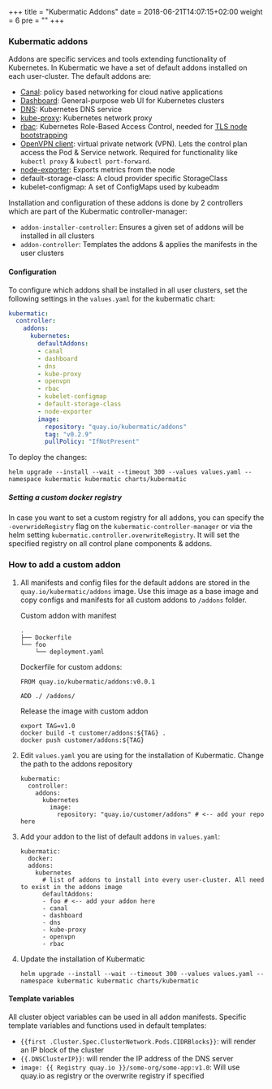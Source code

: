 +++
title = "Kubermatic Addons"
date = 2018-06-21T14:07:15+02:00
weight = 6
pre = "<b></b>"
+++

### Kubermatic addons

Addons are specific services and tools extending functionality of Kubernetes. In Kubermatic we have a set of default addons installed on each user-cluster. The default addons are:

* [Canal](https://github.com/projectcalico/canal): policy based networking for cloud native applications
* [Dashboard](https://github.com/kubernetes/dashboard): General-purpose web UI for Kubernetes clusters
* [DNS](https://github.com/coredns/coredns): Kubernetes DNS service
* [kube-proxy](https://kubernetes.io/docs/reference/command-line-tools-reference/kube-proxy/): Kubernetes network proxy
* [rbac](https://kubernetes.io/docs/reference/access-authn-authz/rbac/): Kubernetes Role-Based Access Control, needed for [TLS node bootstrapping](https://kubernetes.io/docs/reference/command-line-tools-reference/kubelet-tls-bootstrapping/)
* [OpenVPN client](https://openvpn.net/index.php/open-source/overview.html): virtual private network (VPN). Lets the control plan access the Pod & Service network. Required for functionality like `kubectl proxy` & `kubectl port-forward`.
* [node-exporter](https://github.com/prometheus/node_exporter): Exports metrics from the node
* default-storage-class: A cloud provider specific StorageClass
* kubelet-configmap: A set of ConfigMaps used by kubeadm 

Installation and configuration of these addons is done by 2 controllers which are part of the Kubermatic controller-manager:
* `addon-installer-controller`: Ensures a given set of addons will be installed in all clusters
* `addon-controller`: Templates the addons & applies the manifests in the user clusters

#### Configuration

To configure which addons shall be installed in all user clusters, set the following settings in the `values.yaml` for the kubermatic chart:
```yaml
kubermatic:
  controller:
    addons:
      kubernetes:
        defaultAddons:
        - canal
        - dashboard
        - dns
        - kube-proxy
        - openvpn
        - rbac
        - kubelet-configmap
        - default-storage-class
        - node-exporter
        image:
          repository: "quay.io/kubermatic/addons"
          tag: "v0.2.9"
          pullPolicy: "IfNotPresent"                
```

To deploy the changes:
```
helm upgrade --install --wait --timeout 300 --values values.yaml --namespace kubermatic kubermatic charts/kubermatic
```

##### Setting a custom docker registry

In case you want to set a custom registry for all addons, you can specify the `-overwrideRegistry` flag on the `kubermatic-controller-manager` or via the helm setting `kubermatic.controller.overwriteRegistry`.
It will set the specified registry on all control plane components & addons.

### How to add a custom addon

1. All manifests and config files for the default addons are stored in the `quay.io/kubermatic/addons` image. Use this image as a base image and copy configs and manifests for all custom addons to `/addons` folder.

    Custom addon with manifest
    ```
    .
    ├── Dockerfile
    └── foo
        └── deployment.yaml
    ```

    Dockerfile for custom addons:
    ```
    FROM quay.io/kubermatic/addons:v0.0.1

    ADD ./ /addons/
    ```

    Release the image with custom addon
    ```
    export TAG=v1.0
    docker build -t customer/addons:${TAG} .
    docker push customer/addons:${TAG}
    ```

2. Edit `values.yaml` you are using for the installation of Kubermatic. Change the path to the addons repository

    ```
    kubermatic:
      controller:
        addons:
          kubernetes
            image:
              repository: "quay.io/customer/addons" # <-- add your repo here
    ```

3. Add your addon to the list of default addons in `values.yaml`:

    ```
    kubermatic:
      docker:
      addons:
        kubernetes
          # list of addons to install into every user-cluster. All need to exist in the addons image
          defaultAddons:
          - foo # <-- add your addon here
          - canal
          - dashboard
          - dns
          - kube-proxy
          - openvpn
          - rbac
    ```

4. Update the installation of Kubermatic

    ```
    helm upgrade --install --wait --timeout 300 --values values.yaml --namespace kubermatic kubermatic charts/kubermatic
    ```
#### Template variables

All cluster object variables can be used in all addon manifests. Specific template variables and functions used in default templates:

* `{{first .Cluster.Spec.ClusterNetwork.Pods.CIDRBlocks}}`: will render an IP block of the cluster
* `{{.DNSClusterIP}}`: will render the IP address of the DNS server
* `image: {{ Registry quay.io }}/some-org/some-app:v1.0`: Will use quay.io as registry or the overwrite registry if specified
